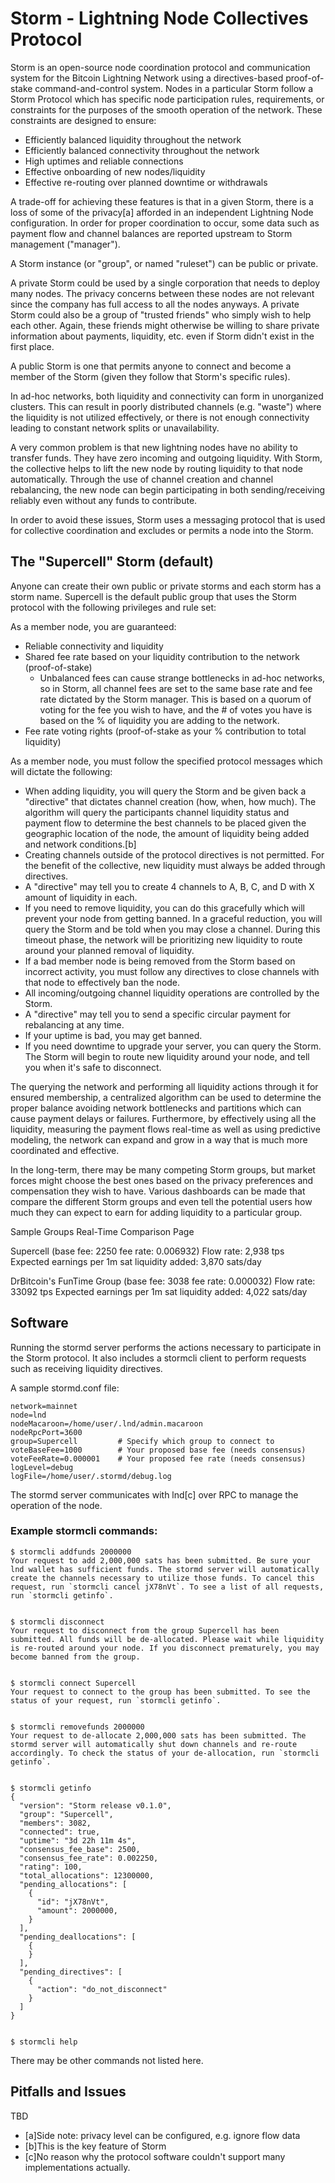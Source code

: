 # Storm - Lightning Node Collectives Protocol

Storm is an open-source node coordination protocol and communication system for the Bitcoin Lightning Network using a directives-based proof-of-stake command-and-control system. Nodes in a particular Storm follow a Storm Protocol which has specific node participation rules, requirements, or constraints for the purposes of the smooth operation of the network. These constraints are designed to ensure:

* Efficiently balanced liquidity throughout the network
* Efficiently balanced connectivity throughout the network
* High uptimes and reliable connections
* Effective onboarding of new nodes/liquidity
* Effective re-routing over planned downtime or withdrawals

A trade-off for achieving these features is that in a given Storm, there is a loss of some of the privacy[a] afforded in an independent Lightning Node configuration. In order for proper coordination to occur, some data such as payment flow and channel balances are reported upstream to Storm management ("manager").

A Storm instance (or "group", or named "ruleset") can be public or private. 

A private Storm could be used by a single corporation that needs to deploy many nodes. The privacy concerns between these nodes are not relevant since the company has full access to all the nodes anyways. A private Storm could also be a group of "trusted friends" who simply wish to help each other. Again, these friends might otherwise be willing to share private information about payments, liquidity, etc. even if Storm didn't exist in the first place. 

A public Storm is one that permits anyone to connect and become a member of the Storm (given they follow that Storm's specific rules).

In ad-hoc networks, both liquidity and connectivity can form in unorganized clusters. This can result in poorly distributed channels (e.g. "waste") where the liquidity is not utilized effectively, or there is not enough connectivity leading to constant network splits or unavailability.


A very common problem is that new lightning nodes have no ability to transfer funds. They have zero incoming and outgoing liquidity. With Storm, the collective helps to lift the new node by routing liquidity to that node automatically. Through the use of channel creation and channel rebalancing, the new node can begin participating in both sending/receiving reliably even without any funds to contribute.

In order to avoid these issues, Storm uses a messaging protocol that is used for collective coordination and excludes or permits a node into the Storm. 

## The "Supercell" Storm (default)

Anyone can create their own public or private storms and each storm has a storm name. Supercell is the default public group that uses the Storm protocol with the following privileges and rule set:

As a member node, you are guaranteed:

* Reliable connectivity and liquidity
* Shared fee rate based on your liquidity contribution to the network (proof-of-stake)
   * Unbalanced fees can cause strange bottlenecks in ad-hoc networks, so in Storm, all channel fees are set to the same base rate and fee rate dictated by the Storm manager. This is based on a quorum of voting for the fee you wish to have, and the # of votes you have is based on the % of liquidity you are adding to the network.
* Fee rate voting rights (proof-of-stake as your % contribution to total liquidity)

As a member node, you must follow the specified protocol messages which will dictate the following:

* When adding liquidity, you will query the Storm and be given back a "directive" that dictates channel creation (how, when, how much). The algorithm will query the participants channel liquidity status and payment flow to determine the best channels to be placed given the geographic location of the node, the amount of liquidity being added and network conditions.[b]
* Creating channels outside of the protocol directives is not permitted. For the benefit of the collective, new liquidity must always be added through directives.
* A "directive" may tell you to create 4 channels to A, B, C, and D with X amount of liquidity in each.
* If you need to remove liquidity, you can do this gracefully which will prevent your node from getting banned. In a graceful reduction, you will query the Storm and be told when you may close a channel. During this timeout phase, the network will be prioritizing new liquidity to route around your planned removal of liquidity.
* If a bad member node is being removed from the Storm based on incorrect activity, you must follow any directives to close channels with that node to effectively ban the node.
* All incoming/outgoing channel liquidity operations are controlled by the Storm.
* A "directive" may tell you to send a specific circular payment for rebalancing at any time.
* If your uptime is bad, you may get banned.
* If you need downtime to upgrade your server, you can query the Storm. The Storm will begin to route new liquidity around your node, and tell you when it's safe to disconnect.

The querying the network and performing all liquidity actions through it for ensured membership, a centralized algorithm can be used to determine the proper balance avoiding network bottlenecks and partitions which can cause payment delays or failures. Furthermore, by effectively using all the liquidity, measuring the payment flows real-time as well as using predictive modeling, the network can expand and grow in a way that is much more coordinated and effective.

In the long-term, there may be many competing Storm groups, but market forces might choose the best ones based on the privacy preferences and compensation they wish to have. Various dashboards can be made that compare the different Storm groups and even tell the potential users how much they can expect to earn for adding liquidity to a particular group.

Sample Groups Real-Time Comparison Page

Supercell (base fee: 2250 fee rate: 0.006932) Flow rate: 2,938 tps Expected earnings per 1m sat liquidity added: 3,870 sats/day

DrBitcoin's FunTime Group (base fee: 3038 fee rate: 0.000032) Flow rate: 33092 tps Expected earnings per 1m sat liquidity added: 4,022 sats/day
	
## Software

Running the stormd server performs the actions necessary to participate in the Storm protocol. It also includes a stormcli client to perform requests such as receiving liquidity directives.

A sample stormd.conf file:

```
network=mainnet
node=lnd
nodeMacaroon=/home/user/.lnd/admin.macaroon
nodeRpcPort=3600
group=Supercell         # Specify which group to connect to
voteBaseFee=1000        # Your proposed base fee (needs consensus)
voteFeeRate=0.000001    # Your proposed fee rate (needs consensus)
logLevel=debug
logFile=/home/user/.stormd/debug.log
```	

The stormd server communicates with lnd[c] over RPC to manage the operation of the node.

### Example stormcli commands:

```
$ stormcli addfunds 2000000
Your request to add 2,000,000 sats has been submitted. Be sure your lnd wallet has sufficient funds. The stormd server will automatically create the channels necessary to utilize those funds. To cancel this request, run `stormcli cancel jX78nVt`. To see a list of all requests, run `stormcli getinfo`.


$ stormcli disconnect
Your request to disconnect from the group Supercell has been submitted. All funds will be de-allocated. Please wait while liquidity is re-routed around your node. If you disconnect prematurely, you may become banned from the group.


$ stormcli connect Supercell
Your request to connect to the group has been submitted. To see the status of your request, run `stormcli getinfo`.


$ stormcli removefunds 2000000
Your request to de-allocate 2,000,000 sats has been submitted. The stormd server will automatically shut down channels and re-route accordingly. To check the status of your de-allocation, run `stormcli getinfo`.


$ stormcli getinfo
{
  "version": "Storm release v0.1.0",
  "group": "Supercell",
  "members": 3082,
  "connected": true,
  "uptime": "3d 22h 11m 4s",
  "consensus_fee_base": 2500,
  "consensus_fee_rate": 0.002250,
  "rating": 100,
  "total_allocations": 12300000,
  "pending_allocations": [
    {
      "id": "jX78nVt",
      "amount": 2000000,
    }
  ],
  "pending_deallocations": [
    {
    }
  ],
  "pending_directives": [
    {
      "action": "do_not_disconnect"
    }
  ]
}


$ stormcli help
```

There may be other commands not listed here.

## Pitfalls and Issues

TBD

* [a]Side note: privacy level can be configured, e.g. ignore flow data
* [b]This is the key feature of Storm
* [c]No reason why the protocol software couldn't support many implementations actually.
